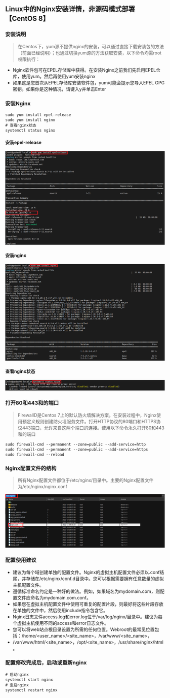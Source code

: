 ## Linux中的Nginx安装详情，非源码模式部署【CentOS 8】

### 安装说明
> 在Centos下，yum源不提供nginx的安装，可以通过直接下载安装包的方法（前面已经说明）；也通过切换yum源的方法获取安装，以下命令均需root权限执行：
* Nginx软件包可在EPEL存储库中获得。在安装Nginx之前我们先启用EPEL仓库，使用yum。然后再使用yum安装nginx
* 如果这是您首次从EPEL存储库安装软件包，yum可能会提示您导入EPEL GPG密钥。如果你是这种情况，请键入y并单击Enter

### 安装Nginx
```shell
sudo yum install epel-release
sudo yum install nginx
# 查看nginx状态
systemctl status nginx
```

#### 安装epel-release
![安装epel-release](../resource/nginx/nginx-安装epel-release.png)

#### 安装nginx
![安装nginx](../resource/nginx/nginx-安装nginx.png)

#### 查看nginx状态
![通过systemctl查询nginx状态](../resource/nginx/nginx-通过systemctl查询nginx状态.png)


### 打开80和443和的端口
> FirewallD是Centos 7上的默认防火墙解决方案。在安装过程中，Nginx使用预定义规则创建防火墙服务文件。打开HTTP协议的80端口和HTTPS协议443端口，允许来自这两个端口的连接。使用以下命令永久打开80和443和的端口
```shell
sudo firewall-cmd --permanent --zone=public --add-service=http
sudo firewall-cmd --permanent --zone=public --add-service=https
sudo firewall-cmd --reload
```

### Nginx配置文件的结构
> 所有Nginx配置文件都位于/etc/nginx/目录中。主要的Nginx配置文件为/etc/nginx/nginx.conf

![nginx主要配置文件位置](../resource/nginx/nginx-nginx主要配置文件位置.png)

### 配置使用建议
* 建议为每个域创建单独的配置文件。Nginx的虚拟主机配置文件必须以.conf结尾，并存储在/etc/nginx/conf.d目录中。您可以根据需要拥有任意数量的虚拟主机配置文件。
* 遵循标准命名约定是一种好的做法。例如，如果域名为mydomain.com，则配置文件应命名为mydomain.com.conf。
* 如果您在虚拟主机配置文件中使用可重复的配置片段，则最好将这些片段存放在单独的文件中，然后使用include指令包含它。
* Nginx日志文件access.log和error.log位于/var/log/nginx/目录中。建议为每个虚拟主机使用不同的access和error日志文件。
* 您可以将web站点根目录设置为所需的任何位置。Webroot的最常见位置包括：/home/<user_name>/<site_name>，/var/www/<site_name>，
* /var/www/html/<site_name>，/opt/<site_name>，/usr/share/nginx/html。

### 配置修改完成后，启动或重新nginx
```shell
# 启动nginx
systemctl start nginx
# 重启nginx
systemctl restart nginx
```